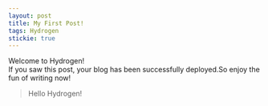 ```yaml
---
layout: post
title: My First Post!
tags: Hydrogen
stickie: true
---
```


Welcome to Hydrogen!<br>If you saw this post, your blog has been successfully deployed.So enjoy the fun of writing now!

> Hello Hydrogen!
